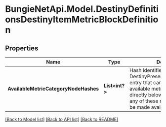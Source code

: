 # BungieNetApi.Model.DestinyDefinitionsDestinyItemMetricBlockDefinition
## Properties

Name | Type | Description | Notes
------------ | ------------- | ------------- | -------------
**AvailableMetricCategoryNodeHashes** | **List<int?>** | Hash identifiers for any DestinyPresentationNodeDefinition entry that can be used to list available metrics. Any metric listed directly below these nodes, or in any of these nodes&#39; children will be made available for selection. | [optional] 

[[Back to Model list]](../README.md#documentation-for-models) [[Back to API list]](../README.md#documentation-for-api-endpoints) [[Back to README]](../README.md)

